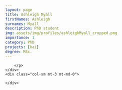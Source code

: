 ```yaml
---
layout: page
title: Ashleigh Myall
firstNames: Ashleigh
surnames: Myall
description: PhD student
img: assets/img/profiles/ashleighMyall_cropped.png
importance: 1
category: PhD
projects: [hai]
degree: MSc.
---
```



<div class="row">
    <div class="col-sm mt-3 mt-md-0">
        <p style="text-align: justify">
        
        </p>
    </div>
    <div class="col-sm mt-3 mt-md-0">
        
    </div>
</div>